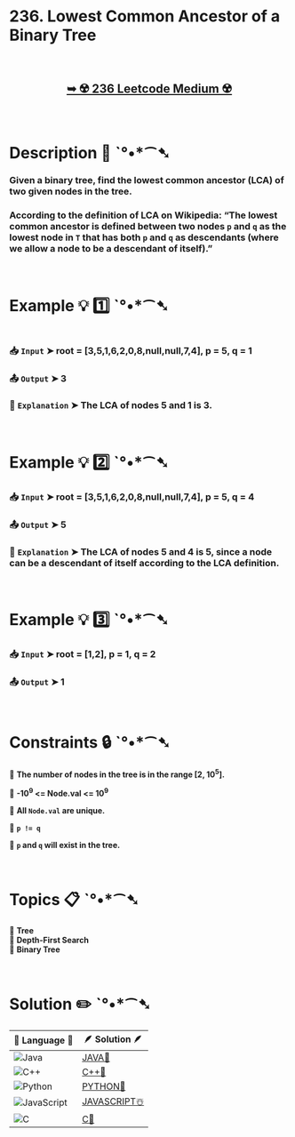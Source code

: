 # 236. Lowest Common Ancestor of a Binary Tree

</br>

<h2 align="center"> 

<a href="https://leetcode.com/problems/lowest-common-ancestor-of-a-binary-tree/?envType=study-plan-v2&envId=leetcode-75"><strong>➥ ☢️ 236 Leetcode Medium ☢️ </strong></a>
</h2>

</br>

# Description 📜 ˋ°•*⁀➷

### Given a binary tree, find the lowest common ancestor (LCA) of two given nodes in the tree.

### According to the definition of LCA on Wikipedia: “The lowest common ancestor is defined between two nodes `p` and `q` as the lowest node in `T` that has both `p` and `q` as descendants (where we allow a node to be a descendant of itself).”

</br>

# Example 💡 1️⃣ ˋ°•*⁀➷

<img src="" width="" height=""/>

  ### 📥 `Input`  ➤ root = [3,5,1,6,2,0,8,null,null,7,4], p = 5, q = 1

  ### 📤 `Output`  ➤ 3

  ### 🔦 `Explanation`  ➤ The LCA of nodes 5 and 1 is 3.

</br>

# Example 💡 2️⃣ ˋ°•*⁀➷

  ### 📥 `Input` ➤ root = [3,5,1,6,2,0,8,null,null,7,4], p = 5, q = 4

  ### 📤 `Output`  ➤ 5

  ### 🔦 `Explanation` ➤ The LCA of nodes 5 and 4 is 5, since a node can be a descendant of itself according to the LCA definition.

</br>

# Example 💡 3️⃣ ˋ°•*⁀➷

  ### 📥 `Input` ➤ root = [1,2], p = 1, q = 2

  ### 📤 `Output`  ➤ 1

</br>

# Constraints 🔒 ˋ°•*⁀➷

🔹 **The number of nodes in the tree is in the range [2, 10<sup>5</sup>].** </br>

🔹 **-10<sup>9</sup> <= Node.val <= 10<sup>9</sup>** </br>

🔹 **All `Node.val` are unique.** </br>

🔹 **`p != q`** </br>

🔹 **`p` and `q` will exist in the tree.** </br>

</br>

# Topics 📋 ˋ°•*⁀➷

🔸 **Tree**  </br>
🔸 **Depth-First Search**  </br>
🔸 **Binary Tree**  </br>

</br>

# Solution ✏️ ˋ°•*⁀➷

| 📒 Language 📒  | 🪶 Solution 🪶 |
| ------------- | ------------- |
|  ![Java](https://img.shields.io/badge/java-%23ED8B00.svg?style=for-the-badge&logo=openjdk&logoColor=white)  | [JAVA🍁]() |
|  ![C++](https://img.shields.io/badge/c++-%2300599C.svg?style=for-the-badge&logo=c%2B%2B&logoColor=white)  | [C++🎲]()  |
|  ![Python](https://img.shields.io/badge/python-3670A0?style=for-the-badge&logo=python&logoColor=ffdd54)    | [PYTHON🍰]() |
| ![JavaScript](https://img.shields.io/badge/javascript-%23323330.svg?style=for-the-badge&logo=javascript&logoColor=%23F7DF1E)   | [JAVASCRIPT☃️]() |
|   ![C](https://img.shields.io/badge/c-%2300599C.svg?style=for-the-badge&logo=c&logoColor=white)   | [C💖]()  |
